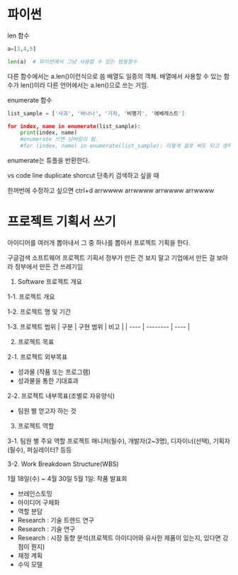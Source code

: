 # 파이썬 
len 함수
```python
a=[3,4,5]

len(a)  # 파이썬에서 그냥 사용할 수 있는 범용함수
```

다른 함수에서는
a.len()이런식으로 씀
배열도 일종의 객체.
배열에서 사용할 수 있는 함수가 len()이라 다른 언어에서는 a.len()으로 쓰는 거임.

enumerate 함수
```python
list_sample = ['사과', '바나나', '기차, '비행기', '에베레스트']

for index, name in enumerate(list_sample):
    print(index, name)
    #enumerate 쓰면 넘버링이 됨.
    #for (index, name) in enumerate(list_sample): 이렇게 괄호 써도 되고 생략해도 됨.
```

enumerate는 튜플을 반환한다.

vs code line duplicate shorcut
단축키 검색하고 싶을 때

한꺼번에 수정하고 싶으면 ctrl+d
arrwwww
arrwwww
arrwwww
arrwwww 

# 프로젝트 기획서 쓰기


아이디어를 여러개 뽑아내서 그 중 하나를 뽑아서 프로젝트 기획을 한다.

구글검색 소프트웨어 프로젝트 기획서
정부가 만든 건 보지 말고 기업에서 만든 걸 보아라 정부에서 만든 건 쓰레기임

1. Software 프로젝트 개요

1-1. 프로젝트 개요

1-2. 프로젝트 명 및 기간

1-3. 프로젝트 범위
| 구분 | 구현 범위 | 비고 |
| ---- | -------- | ---- |

2. 프로젝트 목표

2-1. 프로젝트 외부목표

- 성과물 (작품 또는 프로그램) 
- 성과물을 통한 기대효과

2-2. 프로젝트 내부목표(조별로 자유양식)

- 팀원 별 얻고자 하는 것

3. 프로젝트 역할

3-1. 팀원 별 주요 역할
프로젝트 매니저(필수), 개발자(2~3명), 디자이너(선택), 기획자(필수), 퍼실레이터? 등등

3-2. Work Breakdown Structure(WBS)

1월 18일(수) ~ 4월 30일
5월 1일: 작품 발표회

- 브레인스토밍
- 아이디어 구체화
- 역할 분담
- Research : 기술 트렌드 연구
- Research : 기술 연구
- Research : 시장 동향 분석(프로젝트 아이디어와 유사한 제품이 있는지, 있다면 강점이 뭔지)
- 재정 계획
- 수익 모델


